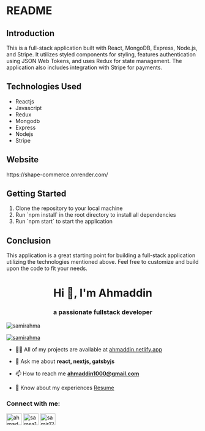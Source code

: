 <h1>README</h1>
<h2>Introduction</h2>
<p>This is a full-stack application built with React, MongoDB, Express, Node.js, and Stripe. It utilizes styled components for styling, features authentication using JSON Web Tokens, and uses Redux for state management. The application also includes integration with Stripe for payments.</p>
<h2>Technologies Used</h2>
<ul>
  <li>Reactjs</li>
  <li>Javascript</li>
  <li>Redux</li>
  <li>Mongodb</li>
  <li>Express</li>
  <li>Nodejs</li>
  <li>Stripe</li>
</ul>
<h2>Website</h2>
https://shape-commerce.onrender.com/
<h2>Getting Started</h2>
<ol>
  <li>Clone the repository to your local machine</li>
  <li>Run `npm install` in the root directory to install all dependencies</li>
  <li>Run `npm start` to start the application</li>
</ol>
<h2>Conclusion</h2>
<p>This application is a great starting point for building a full-stack application utilizing the technologies mentioned above. Feel free to customize and build upon the code to fit your needs.</p>


<h1 align="center">Hi 👋, I'm Ahmaddin</h1>
<h3 align="center">a passionate fullstack developer</h3>

<p align="left"> <img src="https://komarev.com/ghpvc/?username=samirahma&label=Profile%20views&color=0e75b6&style=flat" alt="samirahma" /> </p>

<p align="left"> <a href="https://github.com/ryo-ma/github-profile-trophy"><img src="https://github-profile-trophy.vercel.app/?username=samirahma" alt="samirahma" /></a> </p>

- 👨‍💻 All of my projects are available at [ahmaddin.netlify.app](https://ahmaddin.netlify.app/)

- 💬 Ask me about **react, nextjs, gatsbyjs**

- 📫 How to reach me **ahmaddin1000@gmail.com**

- 📄 Know about my experiences [Resume](https://ahmaddin.netlify.app/ahmaddin.pdf)

<h3 align="left">Connect with me:</h3>
<p align="left">
<a href="https://linkedin.com/in/ahmaddin-samir-240b68aa/" target="blank"><img align="center" src="https://raw.githubusercontent.com/rahuldkjain/github-profile-readme-generator/master/src/images/icons/Social/linked-in-alt.svg" alt="ahmaddin-samir-240b68aa/" height="30" width="40" /></a>
<a href="https://www.hackerrank.com/samsa132" target="blank"><img align="center" src="https://raw.githubusercontent.com/rahuldkjain/github-profile-readme-generator/master/src/images/icons/Social/hackerrank.svg" alt="samsa132" height="30" width="40" /></a>
<a href="https://www.leetcode.com/samir1234/" target="blank"><img align="center" src="https://raw.githubusercontent.com/rahuldkjain/github-profile-readme-generator/master/src/images/icons/Social/leet-code.svg" alt="samir1234/" height="30" width="40" /></a>
</p>
